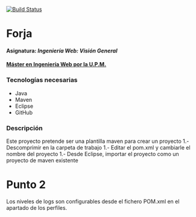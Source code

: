 [![Build Status](https://travis-ci.org/Chinegua/IWVG_Control_de_versiones.svg?branch=master)](https://travis-ci.org/Chinegua/IWVG_Control_de_versiones)

# Forja
#### Asignatura: *Ingeniería Web: Visión General*
#### [Máster en Ingeniería Web por la U.P.M.](http://miw.etsisi.upm.es)

### Tecnologías necesarias
* Java
* Maven
* Eclipse
* GitHub

### Descripción
Este proyecto pretende ser una plantilla maven para crear un proyecto
1.- Descomprimir en la carpeta de trabajo
1.- Editar el pom.xml y cambiarle el nombre del proyecto
1.- Desde Eclipse, importar el proyecto como un proyecto de maven existente

# Punto 2
Los niveles de logs son configurables desde el fichero POM.xml en el apartado de los perfiles.


